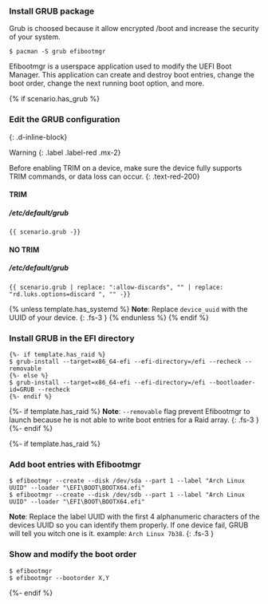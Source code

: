 ### Install GRUB package

Grub is choosed because it allow encrypted /boot and increase the security of your system.

```
$ pacman -S grub efibootmgr
```

Efibootmgr is a userspace application used to modify the UEFI Boot Manager. This application can create and destroy boot entries, change the boot order, change the next running boot option, and more.

{% if scenario.has_grub %}
### Edit the GRUB configuration
{: .d-inline-block}

Warning
{: .label .label-red .mx-2}

Before enabling TRIM on a device, make sure the device fully supports TRIM commands, or data loss can occur.
{: .text-red-200}

#### TRIM

##### /etc/default/grub
```
{{ scenario.grub -}}
```

#### NO TRIM

##### /etc/default/grub
```
{{ scenario.grub | replace: ":allow-discards", "" | replace: "rd.luks.options=discard ", "" -}}
```

{% unless template.has_systemd %}
**Note**: Replace `device_uuid` with the UUID of your device.
{: .fs-3 }
{% endunless %}
{% endif %}

### Install GRUB in the EFI directory

```
{%- if template.has_raid %}
$ grub-install --target=x86_64-efi --efi-directory=/efi --recheck --removable
{%- else %}
$ grub-install --target=x86_64-efi --efi-directory=/efi --bootloader-id=GRUB --recheck
{%- endif %}
```

{%- if template.has_raid %}
**Note**: `--removable` flag prevent Efibootmgr to launch because he is not able to write boot entries for a Raid array.
{: .fs-3 }
{%- endif %}

{%- if template.has_raid %}
### Add boot entries with Efibootmgr
```
$ efibootmgr --create --disk /dev/sda --part 1 --label "Arch Linux UUID" --loader "\EFI\BOOT\BOOTX64.efi"
$ efibootmgr --create --disk /dev/sdb --part 1 --label "Arch Linux UUID" --loader "\EFI\BOOT\BOOTX64.efi"
```

**Note**: Replace the label UUID with the first 4 alphanumeric characters of the devices UUID so you can identify them properly. If one device fail, GRUB will tell you witch one is it. example: `Arch Linux 7b38`.
{: .fs-3 }

### Show and modify the boot order
```
$ efibootmgr
$ efibootmgr --bootorder X,Y
```
{%- endif %}

